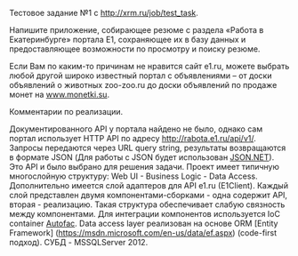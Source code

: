 Тестовое задание №1 с http://xrm.ru/job/test_task.

Напишите приложение, собирающее резюме с раздела «Работа в Екатеринбурге» портала E1, сохраняющее их в базу данных и предоставляющее возможности по просмотру и поиску резюме.

Если Вам по каким-то причинам не нравится сайт e1.ru, можете выбрать любой другой широко известный портал с объявлениями – от доски объявлений о животных zoo-zoo.ru до доски объявлений по продаже монет на www.monetki.su.

Комментарии по реализации.

Документированного API у портала найдено не было, однако сам портал использует HTTP API по адресу http://rabota.e1.ru/api/v1/. Запросы передаются через URL query string, результаты возвращаются в формате JSON (Для работы с JSON будет использован  [JSON.NET](http://www.newtonsoft.com/json)). Это API и было выбрано для решения задачи.
Проект имеет типичную многослойную структуру: Web UI - Business Logic - Data Access. Дополнительно имеется слой адаптеров для API e1.ru (E1Client). Каждый слой представлен двумя компонентами-сборками - одна содержит API, вторая - реализацию. Такая структура обеспечивает слабую связность между компонентами. Для интеграции компонентов используется IoC container [Autofac](http://autofac.org/). Data access layer реализован на основе ORM [Entity Framework] (https://msdn.microsoft.com/en-us/data/ef.aspx) (code-first подход). СУБД - MSSQLServer 2012. 
